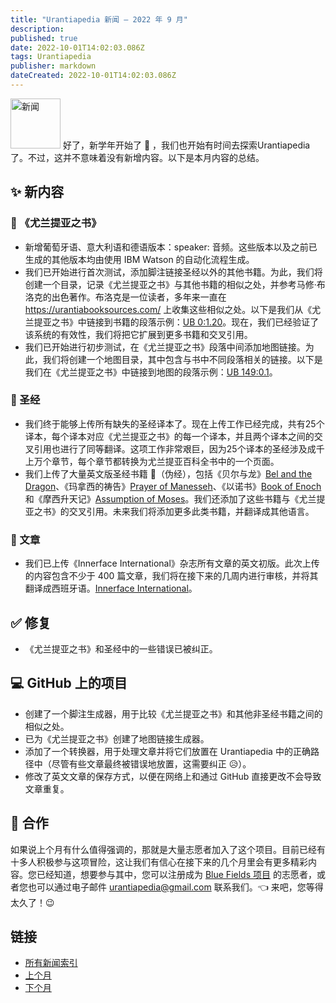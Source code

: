 ```yaml
---
title: "Urantiapedia 新闻 — 2022 年 9 月"
description:
published: true
date: 2022-10-01T14:02:03.086Z
tags: Urantiapedia
publisher: markdown
dateCreated: 2022-10-01T14:02:03.086Z
---
```


<img src="/_assets/svg/icon-news.svg" alt="新闻" style="width: 80px;"> 好了，新学年开始了 :school: ，我们也开始有时间去探索Urantiapedia了。不过，这并不意味着没有新增内容。以下是本月内容的总结。

## :sparkles: 新内容

### :blue_book: 《尤兰提亚之书》

- 新增葡萄牙语、意大利语和德语版本：speaker: 音频。这些版本以及之前已生成的其他版本均由使用 IBM Watson 的自动化流程生成。
- 我们已开始进行首次测试，添加脚注链接圣经以外的其他书籍。为此，我们将创建一个目录，记录《尤兰提亚之书》与其他书籍的相似之处，并参考马修·布洛克的出色著作。布洛克是一位读者，多年来一直在 https://urantiabooksources.com/ 上收集这些相似之处。以下是我们从《尤兰提亚之书》中链接到书籍的段落示例：[UB 0:1.20](/en/The_Urantia_Book/0#p1_20)。现在，我们已经验证了该系统的有效性，我们将把它扩展到更多书籍和交叉引用。
- 我们已开始进行初步测试，在《尤兰提亚之书》段落中间添加地图链接。为此，我们将创建一个地图目录，其中包含与书中不同段落相关的链接。以下是我们在《尤兰提亚之书》中链接到地图的段落示例：[UB 149:0.1](/en/The_Urantia_Book/149#p0_1)。

### :closed_book: 圣经

- 我们终于能够上传所有缺失的圣经译本了。现在上传工作已经完成，共有25个译本，每个译本对应《尤兰提亚之书》的每一个译本，并且两个译本之间的交叉引用也进行了同等翻译。这项工作非常艰巨，因为25个译本的圣经涉及成千上万个章节，每个章节都转换为尤兰提亚百科全书中的一个页面。
- 我们上传了大量英文版圣经书籍 :green_book:（伪经），包括《贝尔与龙》[Bel and the Dragon](/en/Bible/Bel_and_the_Dragon/Index)、《玛拿西的祷告》[Prayer of Manesseh](/en/Bible/Prayer_of_Manesseh/Index)、《以诺书》[Book of Enoch](/en/Bible/Book_of_Enoch/Index) 和《摩西升天记》[Assumption of Moses](/en/Bible/Assumption_of_Moses/Index)。我们还添加了这些书籍与《尤兰提亚之书》的交叉引用。未来我们将添加更多此类书籍，并翻译成其他语言。

### :page_with_curl: 文章

- 我们已上传《Innerface International》杂志所有文章的英文初版。此次上传的内容包含不少于 400 篇文章，我们将在接下来的几周内进行审核，并将其翻译成西班牙语。[Innerface International](/en/index/articles#innerface-international)。

## :white_check_mark: 修复

- 《尤兰提亚之书》和圣经中的一些错误已被纠正。

## :computer: GitHub 上的项目

- 创建了一个脚注生成器，用于比较《尤兰提亚之书》和其他非圣经书籍之间的相似之处。
- 已为《尤兰提亚之书》创建了地图链接生成器。
- 添加了一个转换器，用于处理文章并将它们放置在 Urantiapedia 中的正确路径中（尽管有些文章最终被错误地放置，这需要纠正 :disappointed_relieved:）。
- 修改了英文文章的保存方式，以便在网络上和通过 GitHub 直接更改不会导致文章重复。

## :blue_heart: 合作

如果说上个月有什么值得强调的，那就是大量志愿者加入了这个项目。目前已经有十多人积极参与这项冒险，这让我们有信心在接下来的几个月里会有更多精彩内容。您已经知道，想要参与其中，您可以注册成为 [Blue Fields 项目](https://blue-fields.netlify.app/projects/292396532506821125) 的志愿者，或者您也可以通过电子邮件 urantiapedia@gmail.com 联系我们。:point_left: 来吧，您等得太久了！:wink:

## 链接

- [所有新闻索引](/zh/news)
- [上个月](/zh/news/2022/08)
- [下个月](/zh/news/2022/10)